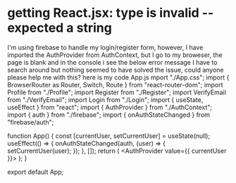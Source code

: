
# getting React.jsx: type is invalid -- expected a string

I'm using firebase to handle my login/register form, however, I have imported the AuthProvider from AuthContext, but I go to my broweser, the page is blank and in the console i see the below error message
I have to search around but nothing seemed to have solved the issue,
could anyone please help me with this?
here is my code
App.js
mport "./App.css";
import { BrowserRouter as Router, Switch, Route } from "react-router-dom";
import Profile from "./Profile";
import Register from "./Register";
import VerifyEmail from "./VerifyEmail";
import Login from "./Login";
import { useState, useEffect } from "react";
import { AuthProvider } from "./AuthContext";
import { auth } from "./firebase";
import { onAuthStateChanged } from "firebase/auth";

function App() {
  const [currentUser, setCurrentUser] = useState(null);
  useEffect(() => {
    onAuthStateChanged(auth, (user) => {
      setCurrentUser(user);
    });
  }, []);
  return (
    <Router>
      <AuthProvider value={{ currentUser }}>
        <Switch>
          <Route exact path="/" component={Profile} />
          <Route exact path="/login" component={Login} />
          <Route exact path="/register" component={Register} />
          <Route exact path="/verify-email" component={VerifyEmail} />
        </Switch>
      </AuthProvider>
    </Router>
  );
}

export default App;



        